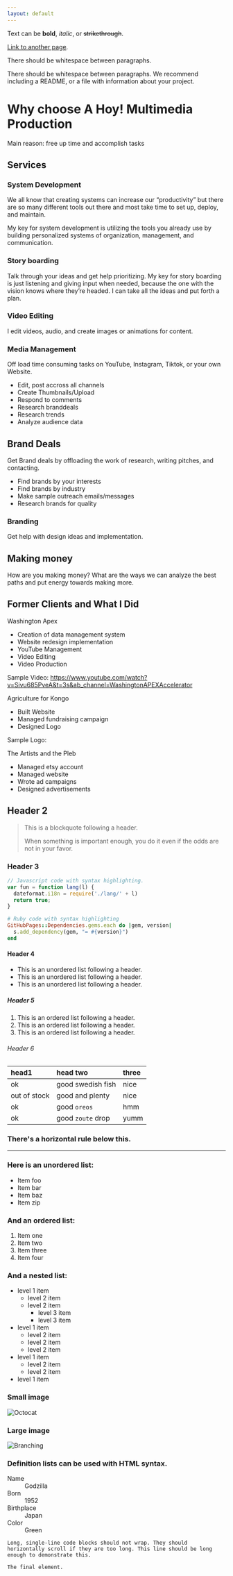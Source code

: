 ```yaml
---
layout: default
---
```


Text can be **bold**, _italic_, or ~~strikethrough~~.

[Link to another page](./another-page.html).

There should be whitespace between paragraphs.

There should be whitespace between paragraphs. We recommend including a README, or a file with information about your project.

# Why choose A Hoy! Multimedia Production

Main reason: free up time and accomplish tasks 

## Services

### System Development 
We all know that creating systems can increase our “productivity” but there are so many different tools out there and most take time to set up, deploy, and maintain. 

My key for system development is utilizing the tools you already use by building personalized systems of organization, management, and communication. 

### Story boarding
Talk through your ideas and get help prioritizing. My key for story boarding is just listening and giving input when needed, because the one with the vision knows where they’re headed. I can take all the ideas and put forth a plan. 

### Video Editing 
I edit videos, audio, and create images or animations for content. 

### Media Management 
Off load time consuming tasks on YouTube, Instagram, Tiktok, or your own Website.

*   Edit, post accross all channels
*   Create Thumbnails/Upload
*   Respond to comments
*   Research branddeals
*   Research trends
*   Analyze audience data

## Brand Deals 
Get Brand deals by offloading the work of research, writing pitches, and contacting. 

*   Find brands by your interests
*   Find brands by industry 
*   Make sample outreach emails/messages
*   Research brands for quality 

### Branding 
Get help with design ideas and implementation. 

## Making money
How are you making money? What are the ways we can analyze the best paths and put energy towards making more. 


## Former Clients and What I Did

Washington Apex

- Creation of data management system 
- Website redesign implementation 
- YouTube Management 
- Video Editing
- Video Production 

Sample Video: https://www.youtube.com/watch?v=Sivu685PveA&t=3s&ab_channel=WashingtonAPEXAccelerator

Agriculture for Kongo 

- Built Website 
- Managed fundraising campaign 
- Designed Logo 

Sample Logo: 

The Artists and the Pleb 

- Managed etsy account 
- Managed website 
- Wrote ad campaigns 
- Designed advertisements


## Header 2

> This is a blockquote following a header.
>
> When something is important enough, you do it even if the odds are not in your favor.

### Header 3

```js
// Javascript code with syntax highlighting.
var fun = function lang(l) {
  dateformat.i18n = require('./lang/' + l)
  return true;
}
```

```ruby
# Ruby code with syntax highlighting
GitHubPages::Dependencies.gems.each do |gem, version|
  s.add_dependency(gem, "= #{version}")
end
```

#### Header 4

*   This is an unordered list following a header.
*   This is an unordered list following a header.
*   This is an unordered list following a header.

##### Header 5

1.  This is an ordered list following a header.
2.  This is an ordered list following a header.
3.  This is an ordered list following a header.

###### Header 6

| head1        | head two          | three |
|:-------------|:------------------|:------|
| ok           | good swedish fish | nice  |
| out of stock | good and plenty   | nice  |
| ok           | good `oreos`      | hmm   |
| ok           | good `zoute` drop | yumm  |

### There's a horizontal rule below this.

* * *

### Here is an unordered list:

*   Item foo
*   Item bar
*   Item baz
*   Item zip

### And an ordered list:

1.  Item one
1.  Item two
1.  Item three
1.  Item four

### And a nested list:

- level 1 item
  - level 2 item
  - level 2 item
    - level 3 item
    - level 3 item
- level 1 item
  - level 2 item
  - level 2 item
  - level 2 item
- level 1 item
  - level 2 item
  - level 2 item
- level 1 item

### Small image

![Octocat](https://github.githubassets.com/images/icons/emoji/octocat.png)

### Large image

![Branching](https://guides.github.com/activities/hello-world/branching.png)


### Definition lists can be used with HTML syntax.

<dl>
<dt>Name</dt>
<dd>Godzilla</dd>
<dt>Born</dt>
<dd>1952</dd>
<dt>Birthplace</dt>
<dd>Japan</dd>
<dt>Color</dt>
<dd>Green</dd>
</dl>

```
Long, single-line code blocks should not wrap. They should horizontally scroll if they are too long. This line should be long enough to demonstrate this.
```

```
The final element.
```
